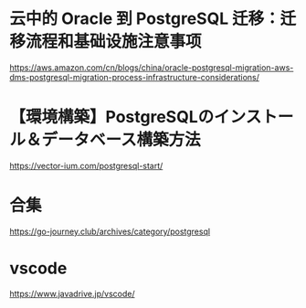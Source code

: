 # 云中的 Oracle 到 PostgreSQL 迁移：迁移流程和基础设施注意事项
https://aws.amazon.com/cn/blogs/china/oracle-postgresql-migration-aws-dms-postgresql-migration-process-infrastructure-considerations/
# 【環境構築】PostgreSQLのインストール＆データベース構築方法
https://vector-ium.com/postgresql-start/
# 合集
https://go-journey.club/archives/category/postgresql
# vscode
https://www.javadrive.jp/vscode/
